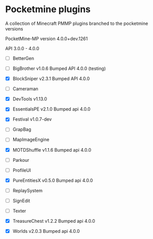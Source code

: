 # Pocketmine plugins
A collection of Minecraft PMMP plugins branched to the pocketmine versions

PocketMine-MP version 4.0.0+dev.1261

API 3.0.0 - 4.0.0 
- [ ] BetterGen
- [ ] BigBrother v1.0.6 Bumped API 4.0.0 (testing)
- [x] BlockSniper v2.3.1 Bumped API 4.0.0
- [ ] Cameraman
- [x] DevTools v1.13.0
- [x] EssentialsPE v2.1.0 Bumped api 4.0.0
- [x] Festival v1.0.7-dev
- [ ] GrapBag
- [ ] MapImageEngine
- [x] MOTDShuffle v1.1.6 Bumped api 4.0.0
- [ ] Parkour
- [ ] ProfileUI
- [x] PureEntitiesX v0.5.0 Bumped api 4.0.0
- [ ] ReplaySystem
- [ ] SignEdit
- [ ] Texter
- [x] TreasureChest v1.2.2 Bumped api 4.0.0
- [x] Worlds v2.0.3 Bumped api 4.0.0


